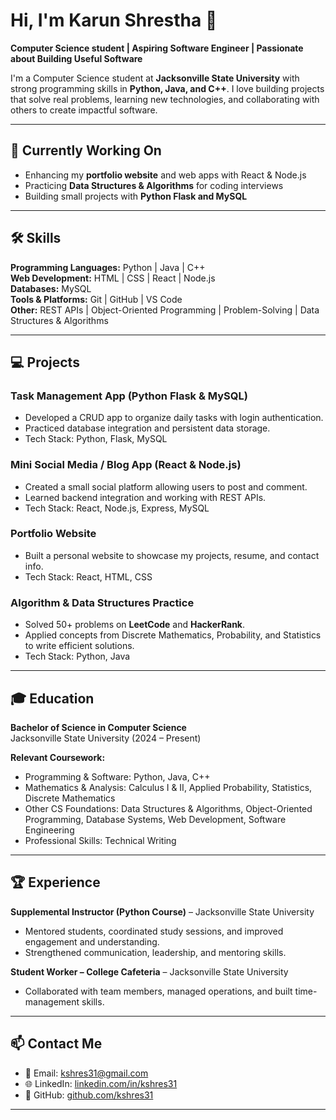 # Hi, I'm Karun Shrestha 👋

**Computer Science student | Aspiring Software Engineer | Passionate about Building Useful Software**

I'm a Computer Science student at **Jacksonville State University** with strong programming skills in **Python, Java, and C++**. I love building projects that solve real problems, learning new technologies, and collaborating with others to create impactful software.

---

## 🔭 Currently Working On
- Enhancing my **portfolio website** and web apps with React & Node.js
- Practicing **Data Structures & Algorithms** for coding interviews
- Building small projects with **Python Flask and MySQL**

---

## 🛠 Skills

**Programming Languages:** Python | Java | C++  
**Web Development:** HTML | CSS | React | Node.js  
**Databases:** MySQL  
**Tools & Platforms:** Git | GitHub | VS Code  
**Other:** REST APIs | Object-Oriented Programming | Problem-Solving | Data Structures & Algorithms

---

## 💻 Projects

### **Task Management App (Python Flask & MySQL)**
- Developed a CRUD app to organize daily tasks with login authentication.
- Practiced database integration and persistent data storage.
- Tech Stack: Python, Flask, MySQL

### **Mini Social Media / Blog App (React & Node.js)**
- Created a small social platform allowing users to post and comment.
- Learned backend integration and working with REST APIs.
- Tech Stack: React, Node.js, Express, MySQL

### **Portfolio Website**
- Built a personal website to showcase my projects, resume, and contact info.
- Tech Stack: React, HTML, CSS

### **Algorithm & Data Structures Practice**
- Solved 50+ problems on **LeetCode** and **HackerRank**.
- Applied concepts from Discrete Mathematics, Probability, and Statistics to write efficient solutions.
- Tech Stack: Python, Java

---

## 🎓 Education
**Bachelor of Science in Computer Science**  
Jacksonville State University (2024 – Present)  

**Relevant Coursework:**  
- Programming & Software: Python, Java, C++  
- Mathematics & Analysis: Calculus I & II, Applied Probability, Statistics, Discrete Mathematics  
- Other CS Foundations: Data Structures & Algorithms, Object-Oriented Programming, Database Systems, Web Development, Software Engineering  
- Professional Skills: Technical Writing

---

## 🏆 Experience
**Supplemental Instructor (Python Course)** – Jacksonville State University  
- Mentored students, coordinated study sessions, and improved engagement and understanding.  
- Strengthened communication, leadership, and mentoring skills.  

**Student Worker – College Cafeteria** – Jacksonville State University  
- Collaborated with team members, managed operations, and built time-management skills.  

---

## 📫 Contact Me
- 📧 Email: kshres31@gmail.com  
- 🌐 LinkedIn: [linkedin.com/in/kshres31](https://linkedin.com/in/kshres31)  
- 🐙 GitHub: [github.com/kshres31](https://github.com/kshres31)  

---

